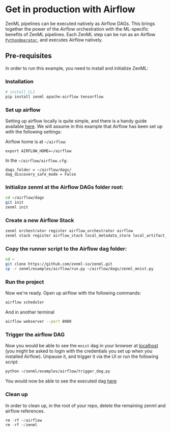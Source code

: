 # Get in production with Airflow
ZenML pipelines can be executed natively as Airflow DAGs. This brings together the power of the Airflow 
orchestration with the ML-specific benefits of ZenML pipelines. Each ZenML step can be run as an Airflow 
[`PythonOperator`](https://airflow.apache.org/docs/apache-airflow/stable/howto/operator/python.html), and 
executes Airflow natively.

## Pre-requisites
In order to run this example, you need to install and initialize ZenML:

### Installation
```bash
# install CLI
pip install zenml apache-airflow tensorflow
```

### Set up airflow
Setting up airflow locally is quite simple, and there is a handy guide available 
[here](https://airflow.apache.org/docs/apache-airflow/stable/start/local.html). 
We will assume in this example that Airflow has been set up with the following settings:

Airflow home is at `~/airflow`:
```
export AIRFLOW_HOME=~/airflow
```

In the `~/airflow/airflow.cfg`:
```
dags_folder = ~/airflow/dags/
dag_discovery_safe_mode = False
```

### Initialize zenml at the Airflow DAGs folder root:
```bash
cd ~/airflow/dags
git init
zenml init
```

### Create a new Airflow Stack
```bash
zenml orchestrator register airflow_orchestrator airflow
zenml stack register airflow_stack local_metadata_store local_artifact_store airflow_orchestrator
```

### Copy the runner script to the Airflow dag folder:
```bash
cd ~
git clone https://github.com/zenml-io/zenml.git
cp -r zenml/examples/airflow/run.py ~/airflow/dags/zenml_mnist.py
```

### Run the project
Now we're ready. Open up airflow with the following commands:

```bash
airflow scheduler
```
And in another terminal
```bash
airflow webserver --port 8080
```

### Trigger the airflow DAG
Now you would be able to see the `mnist` dag in your browser at [localhost](http://0.0.0.0:8080/) (you might be asked to login with 
the credentials you set up when you installed Airflow). Unpause it, and trigger it via the UI or run the 
following script:

```bash
python ~/zenml/examples/airflow/trigger_dag.py
```

You would now be able to see the executed dag [here](http://0.0.0.0:8080/tree?dag_id=mnist)

### Clean up
In order to clean up, in the root of your repo, delete the remaining zenml and airflow references.

```python
rm -rf ~/airflow
rm -rf ~/zenml
```
